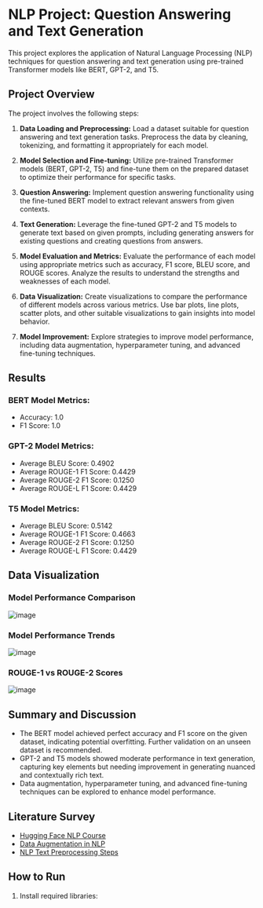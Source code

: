 # NLP Project: Question Answering and Text Generation

This project explores the application of Natural Language Processing (NLP) techniques for question answering and text generation using pre-trained Transformer models like BERT, GPT-2, and T5.

## Project Overview

The project involves the following steps:

1. **Data Loading and Preprocessing:** Load a dataset suitable for question answering and text generation tasks. Preprocess the data by cleaning, tokenizing, and formatting it appropriately for each model.

2. **Model Selection and Fine-tuning:** Utilize pre-trained Transformer models (BERT, GPT-2, T5) and fine-tune them on the prepared dataset to optimize their performance for specific tasks.

3. **Question Answering:** Implement question answering functionality using the fine-tuned BERT model to extract relevant answers from given contexts.

4. **Text Generation:** Leverage the fine-tuned GPT-2 and T5 models to generate text based on given prompts, including generating answers for existing questions and creating questions from answers.

5. **Model Evaluation and Metrics:** Evaluate the performance of each model using appropriate metrics such as accuracy, F1 score, BLEU score, and ROUGE scores. Analyze the results to understand the strengths and weaknesses of each model.

6. **Data Visualization:** Create visualizations to compare the performance of different models across various metrics. Use bar plots, line plots, scatter plots, and other suitable visualizations to gain insights into model behavior.

7. **Model Improvement:** Explore strategies to improve model performance, including data augmentation, hyperparameter tuning, and advanced fine-tuning techniques.

## Results

### BERT Model Metrics:
- Accuracy: 1.0
- F1 Score: 1.0

### GPT-2 Model Metrics:
- Average BLEU Score: 0.4902
- Average ROUGE-1 F1 Score: 0.4429
- Average ROUGE-2 F1 Score: 0.1250
- Average ROUGE-L F1 Score: 0.4429

### T5 Model Metrics:
- Average BLEU Score: 0.5142
- Average ROUGE-1 F1 Score: 0.4663
- Average ROUGE-2 F1 Score: 0.1250
- Average ROUGE-L F1 Score: 0.4429

## Data Visualization

### Model Performance Comparison

![image](https://github.com/user-attachments/assets/3787e0a2-af45-4a7b-b3f2-015918244452)


### Model Performance Trends

![image](https://github.com/user-attachments/assets/f68c5a61-5328-4dbc-8a6d-e1d2ddc01761)


### ROUGE-1 vs ROUGE-2 Scores

![image](https://github.com/user-attachments/assets/288f9cdb-38e7-4062-bf8f-1d3bb2e048c5)


## Summary and Discussion

- The BERT model achieved perfect accuracy and F1 score on the given dataset, indicating potential overfitting. Further validation on an unseen dataset is recommended.
- GPT-2 and T5 models showed moderate performance in text generation, capturing key elements but needing improvement in generating nuanced and contextually rich text.
- Data augmentation, hyperparameter tuning, and advanced fine-tuning techniques can be explored to enhance model performance.

## Literature Survey

- [Hugging Face NLP Course](https://huggingface.co/learn/nlp-course/en/chapter7/7?fw=pt)
- [Data Augmentation in NLP](https://towardsdatascience.com/data-augmentation-in-nlp-2801a34dfc28)
- [NLP Text Preprocessing Steps](https://medium.com/@awaldeep/understanding-the-essentials-nlp-text-preprocessing-steps-b5d1fd58c11a)

## How to Run

1. Install required libraries:





